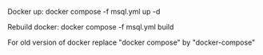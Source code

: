 Docker up:
docker compose -f msql.yml up -d

Rebuild docker:
docker compose -f msql.yml build

For old version of docker replace "docker compose" by "docker-compose"